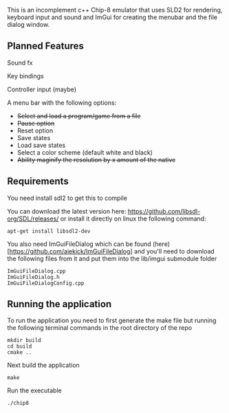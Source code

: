 This is an incomplement c++ Chip-8 emulator that uses SLD2 for rendering, keyboard input and sound and ImGui for creating the menubar and the file dialog window. 

## Planned Features
Sound fx

Key bindings

Controller input (maybe)

A menu bar with the following options:
- ~~Select and load a program/game from a file~~
- ~~Pause option~~
- Reset option
- Save states
- Load save states
- Select a color scheme (default white and black)
- ~~Ability maginify the resolution by x amount of the native~~

## Requirements
You need install sdl2 to get this to compile

You can download the latest version here: https://github.com/libsdl-org/SDL/releases/ or install it directly on linux the following command:
```
apt-get install libsdl2-dev
```

You also need ImGuiFileDialog which can be found (here)[https://github.com/aiekick/ImGuiFileDialog] and you'll need to download the following files from it and put them into the lib/imgui submodule folder
```
ImGuiFileDialog.cpp
ImGuiFileDialog.h
ImGuiFileDialogConfig.cpp
```

## Running the application
To run the application you need to first generate the make file but running the following terminal commands in the root directory of the repo

```
mkdir build
cd build
cmake ..
```

Next build the application

```
make
```

Run the executable

```
./chip8
```